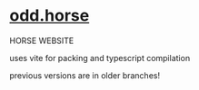 # [odd.horse](https://odd.horse/)
HORSE WEBSITE

uses vite for packing and typescript compilation

previous versions are in older branches!
